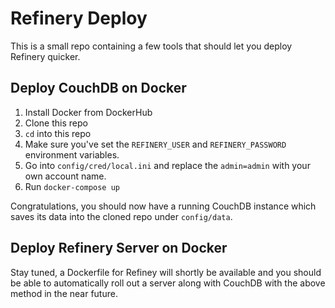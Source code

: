 # Refinery Deploy

This is a small repo containing a few tools that should let you deploy Refinery quicker.

## Deploy CouchDB on Docker

1. Install Docker from DockerHub
2. Clone this repo
3. `cd` into this repo
4. Make sure you've set the `REFINERY_USER` and `REFINERY_PASSWORD` environment variables.
5. Go into `config/cred/local.ini` and replace the `admin=admin` with your own account name.
6. Run `docker-compose up`

Congratulations, you should now have a running CouchDB instance which saves its data into the cloned repo under `config/data`.

## Deploy Refinery Server on Docker

Stay tuned, a Dockerfile for Refiney will shortly be available and you should be able to automatically roll out a server along with CouchDB with the above method in the near future.